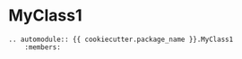# MyClass1

```{eval-rst}
.. automodule:: {{ cookiecutter.package_name }}.MyClass1
    :members:
```
